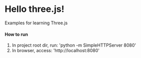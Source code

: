 # Hello three.js!

Examples for learning Three.js

#### How to run
1. In project root dir, run: 'python -m SimpleHTTPServer 8080'
2. In browser, access: 'http://localhost:8080'
